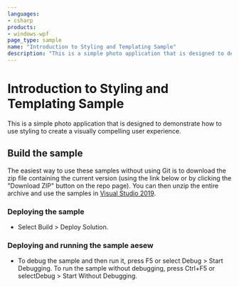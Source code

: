 ```yaml
---
languages:
- csharp
products:
- windows-wpf
page_type: sample
name: "Introduction to Styling and Templating Sample"        
description: "This is a simple photo application that is designed to demonstrate how to use styling to create a visually compelling user experience."
---
```


# Introduction to Styling and Templating Sample
This is a simple photo application that is designed to demonstrate how to use styling to create a visually compelling user experience.
 
## Build the sample
The easiest way to use these samples without using Git is to download the zip file containing the current version (using the link below or by clicking the "Download ZIP" button on the repo page). You can then unzip the entire archive and use the samples in [Visual Studio 2019](https://www.visualstudio.com/wpf-vs).

### Deploying the sample
- Select Build > Deploy Solution. 

### Deploying and running the sample aesew
- To debug the sample and then run it, press F5 or select Debug >  Start Debugging. To run the sample without debugging, press Ctrl+F5 or selectDebug > Start Without Debugging. 


